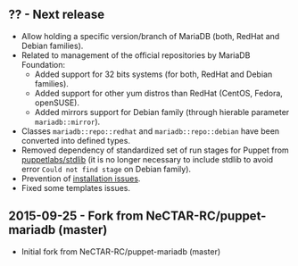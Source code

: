 ## ?? - Next release

- Allow holding a specific version/branch of MariaDB (both, RedHat and Debian families).
- Related to management of the official repositories by MariaDB Foundation:
   - Added support for 32 bits systems (for both, RedHat and Debian families).
   - Added support for other yum distros than RedHat (CentOS, Fedora, openSUSE).
   - Added mirrors support for Debian family (through hierable parameter `mariadb::mirror`).
- Classes `mariadb::repo::redhat` and `mariadb::repo::debian` have been converted into defined types.
- Removed dependency of standardized set of run stages for Puppet from [puppetlabs/stdlib](https://forge.puppetlabs.com/puppetlabs/stdlib) (it is no longer necessary to include stdlib to avoid error `Could not find stage` on Debian family).
- Prevention of [installation issues](https://mariadb.com/kb/en/mariadb/installing-mariadb-deb-files/#installation-issues).
- Fixed some templates issues.

## 2015-09-25 - Fork from NeCTAR-RC/puppet-mariadb (master)

- Initial fork from NeCTAR-RC/puppet-mariadb (master)